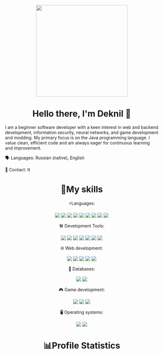 <div align="center" style="disply: flex;">
  <img src="https://gifdb.com/images/high/animated-man-computer-coding-nae6mec378lsg1i3.webp" width="300"/>
</div>

<div align="center" style="disply: flex;">
  <h1> 
    Hello there, I'm Deknil 👋
  </h1>
</div>

<p>
  I am a beginner software developer with a keen interest in web and backend development, information security, neural networks, and game development and modding. 
  My primary focus is on the Java programming language. I value clean, efficient code and am always eager for continuous learning and improvement.

  🗣️ Languages: Russian (native), English
  
  📧 Contact: <a href="mailto:Deknil@gmail.com">
                  <img alt='gmail' height=16 src='https://img.shields.io/badge/Gmail-100000?style=for-the-badge&logo=gmail&logoColor=white&labelColor=35CAE1&color=383838'/>
              </a>
</p>

<div align="center" style="disply: flex;">
  <h1> 
    📜My skills
  </h1>

  <p>
    ⚡Languages: </br></br>
    <img src="https://img.shields.io/badge/Markdown-100000?style=for-the-badge&logo=markdown&logoColor=white&labelColor=000000&color=383838" />
    <img src="https://img.shields.io/badge/C++-100000?style=for-the-badge&logo=cplusplus&logoColor=white&labelColor=00599C&color=383838" />
    <img src="https://img.shields.io/badge/C%23-100000?style=for-the-badge&logo=csharp&logoColor=white&labelColor=239120&color=383838" />
    <img src="https://img.shields.io/badge/Python-100000?style=for-the-badge&logo=python&logoColor=white&labelColor=3776AB&color=383838" />
    <img src="https://img.shields.io/badge/Lua-100000?style=for-the-badge&logo=lua&logoColor=white&labelColor=2C2D72&color=383838" />
    <img src="https://img.shields.io/badge/HTML5-100000?style=for-the-badge&logo=html5&logoColor=white&labelColor=E34F26&color=383838" />
    <img src="https://img.shields.io/badge/CSS3-100000?style=for-the-badge&logo=css3&logoColor=white&labelColor=1572B6&color=383838" />
    <img src="https://img.shields.io/badge/JavaScript-100000?style=for-the-badge&logo=javascript&logoColor=black&labelColor=F7DF1E&color=383838" />
    <img src="https://img.shields.io/badge/Java-100000?style=for-the-badge&logo=oracle&logoColor=white&labelColor=orange&color=383838" />
  </p>
  <p>
    🛠️ Development Tools:</br></br>
    <img src="https://img.shields.io/badge/Git-100000?style=for-the-badge&logo=git&logoColor=white&labelColor=F05032&color=383838" />
    <img src="https://img.shields.io/badge/Photoshop-100000?style=for-the-badge&logo=adobephotoshop&logoColor=white&labelColor=31A8FF&color=383838" />
    <img src="https://img.shields.io/badge/Figma-100000?style=for-the-badge&logo=figma&logoColor=white&labelColor=F24E1E&color=383838" />
    <img src='https://img.shields.io/badge/gradle-100000?style=for-the-badge&logo=gradle&logoColor=white&labelColor=31A8FF&color=383838'/>
    <img src='https://img.shields.io/badge/webpack-100000?style=for-the-badge&logo=webpack&logoColor=white&labelColor=31A8FF&color=383838'/>
    <img src="https://img.shields.io/badge/MS_Office-100000?style=for-the-badge&logo=microsoftoffice&logoColor=white&labelColor=D83B01&color=383838" />
    <img src='https://img.shields.io/badge/intellij_idea-100000?style=for-the-badge&logo=intellijidea&logoColor=white&labelColor=F7C935&color=383838'/>
  </p>
  <p>
  🌐 Web development:</br></br>
    <img src="https://img.shields.io/badge/Electron-100000?style=for-the-badge&logo=electron&logoColor=white&labelColor=47848F&color=383838" />
    <img src="https://img.shields.io/badge/React JS-100000?style=for-the-badge&logo=react&logoColor=white&labelColor=61DAFB&color=383838" />
    <img src="https://img.shields.io/badge/Vue JS-100000?style=for-the-badge&logo=vue.js&logoColor=white&labelColor=4FC08D&color=383838" />
    <img src="https://img.shields.io/badge/Node JS-100000?style=for-the-badge&logo=nodedotjs&logoColor=white&labelColor=339933&color=383838" />
    <img src="https://img.shields.io/badge/Redux-100000?style=for-the-badge&logo=redux&logoColor=white&labelColor=764ABC&color=383838" />
  </p>
  <p>
    💾 Databases:</br></br>
    <img src="https://img.shields.io/badge/MySQL-100000?style=for-the-badge&logo=mysql&logoColor=white&labelColor=4479A1&color=383838" />
    <img src="https://img.shields.io/badge/PostgreSQL-100000?style=for-the-badge&logo=postgresql&logoColor=white&labelColor=336791&color=383838" />
  </p>
  <p>
    🎮 Game development:</br></br>
    <img src="https://img.shields.io/badge/Unity3D-100000?style=for-the-badge&logo=unity&logoColor=white&labelColor=000000&color=383838" />
    <img src="https://img.shields.io/badge/Unreal_Engine-100000?style=for-the-badge&logo=unrealengine&logoColor=white&labelColor=0E1128&color=383838" />
    <img src="https://img.shields.io/badge/LWJGL-100000?style=for-the-badge&logo=oracle&logoColor=white&labelColor=0E1128&color=383838" />
  </p>
  <p>
    🖥️ Operating systems:</br></br>
    <img src="https://img.shields.io/badge/Ubuntu-100000?style=for-the-badge&logo=ubuntu&logoColor=white&labelColor=E95420&color=383838" />
    <img src="https://img.shields.io/badge/Windows-100000?style=for-the-badge&logo=windows&logoColor=white&labelColor=0078D6&color=383838" />
  </p>
</div>

<div align="center">
  <h1> 
    📊Profile Statistics
  </h1>
  <img src="http://github-readme-streak-stats.herokuapp.com?user=Deknil&theme=dracula&hide_border=true" alt=""/> </br>
  <img src="https://github-readme-stats.vercel.app/api/top-langs/?username=Deknil&layout=compact&theme=dracula&hide_border=true" alt=""/> </br>
  <img src="https://komarev.com/ghpvc/?username=Deknil&style=flat-square&color=blue" alt=""/>
</div>
